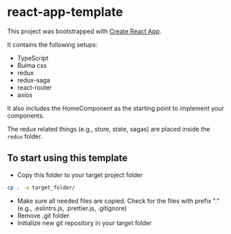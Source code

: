 # react-app-template

This project was bootstrapped with [Create React App](https://github.com/facebook/create-react-app).

It contains the following setups:

- TypeScript
- Bulma css
- redux
- redux-saga
- react-router
- axios

It also includes the HomeComponent as the starting point to implement your components.

The redux related things (e.g., store, state, sagas) are placed inside the `redux` folder.

## To start using this template

- Copy this folder to your target project folder

```bash
cp . -a target_folder/
```

- Make sure all needed files are copied. Check for the files with prefix "." (e.g., .eslintrs.js, .prettier.js, .gitignore)
- Remove .git folder
- Initialize new git repository in your target folder

